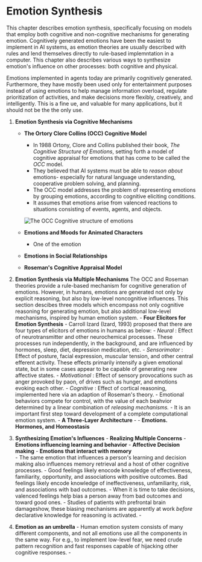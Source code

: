 # Emotion Synthesis

This chapter describes emotion synthesis, specifically focusing on models that employ both cognitive and non-cognitive mechanisms for generating emotion. Cognitively generated emotions have been the easiest to implement in AI systems, as emotion theories are usually described with rules and lend themselves directly to rule-based implemntation in a computer. This chapter also describes various ways to synthesize emotion's influence on other processes: both cognitive and physical.

Emotions implemented in agents today are primarily cognitively generated. Furthermore, they have mostly been used only for entertainment purposes instead of using emotions to help manage information overload, regulate prioritization of activities, and make decisions more flexibly, creatively, and intelligently. This is a fine ue, and valuable for many applications, but it should not be the the only use.

1. **Emotion Synthesis via Cognitive Mechanisms**

	- **The Ortory Clore Collins (OCC) Cognitive Model**
		- In 1988 Ortony, Clore and Collins published their book, *The Cognitive Structure of Emotions*, setting forth a model of cognitive appraisal for emotions that has come to be called the *OCC* model.
		- They believed that AI systems must be able to *reason about* emotions- especially for natural language understanding, cooperative problem solving, and planning.
		- The OCC model addresses the problem of representing emotions by grouping emotions, according to cognitive eliciting conditions.
		- It assumes that emotions arise from valenced reactions to situations consisting of events, agents, and objects.

		![The OCC Cognitive structure of emotions](https://d3i71xaburhd42.cloudfront.net/eac2208e75f5d72a5582c5455cdcd021621c4736/2-Figure1-1.png)
	- **Emotions and Moods for Animated Characters**
		- One of the emotion
	- **Emotions in Social Relationships**
	- **Roseman's Cognitive Appraisal Model**
2. **Emotion Synthesis via Multiple Mechanisms**
		The OCC and Roseman theories provide a rule-based mechanism for cognitive generation of emotions. However, in humans, emotions are generated not only by explicit reasoning, but also by low-level noncognitive influences. This section descibes three models which encompass not only cognitive reasoning for generating emotion, but also additional low-level mechanisms, inspired by human emotion system.
		- **Four Elicitors for Emotion Synthesis**
			- Carroll Izard (Izard, 1993) proposed that there are four types of elicitors of emotions in humans as below:
				- *Neural* : Effect of neurotransmitter and other neurochemical processes. These processes run independently, in the background, and are influenced by hormones, sleep, diet, depression medication, etc.
				- *Sensorimotor* : Effect of posture, facial expression, muscular tension, and other central efferent activity. These effects primarily intensify a given emotional state, but in some cases appear to be capable of generating new affective states.
				- *Motivational* : Effect of sensory provocations such as anger provoked by paon, of drives such as hunger, and emotions evoking each other.
				- *Cognitive* : Effect of cortical reasoning, implemented here via an adaption of Roseman's theory.
			- Emotional behaviors compete for control, with the value of each beahvior determined by a linear combination of *releasing mechanisms.*
			- It is an important first step toward development of a complete computational emotion system.
		- **A Three-Layer Architecture**
			- 
		- **Emotions. Hormones, and Homeostasis**
3. **Synthesizing Emotion's Influences**
		- **Realizing Multiple Concerns**
		- **Emotions influencing learning and behavior**
		- **Affective Decision making**
		- **Emotions that interact with memory**	
			- The same emotion that influences a person's learning and decision making also influences memory retrieval and a host of other cognitive processes.
			- Good feelings likely enocode knowledge of effectiveness, familiarity, opportunity, and associations with positive outcomes. Bad feelings likely encode knowledge of ineffectiveness, unfamiliarity, risk, and associations with bad outcomes.
			- When it is time to take decisions, valenced feelings help bias a person away from bad outcomes and toward good ones. 
			- Studies of patients with prefrontal brain damageshow, these biasing mechanisms are apparently at work *before* declarative knowledge for reasoning is activated.
			- 
4. **Emotion as an umbrella**
		- Human emotion system consists of many different components, and not all emotions use all the components in the same way. For e.g., to implement low-level fear, we need crude pattern recognition and fast responses capable of hijacking other cognitive responses.
		- 